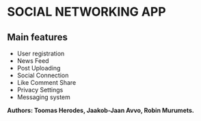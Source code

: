 # SOCIAL NETWORKING APP

## Main features
* User registration
* News Feed
* Post Uploading
* Social Connection
* Like Comment Share
* Privacy Settings
* Messaging system

**Authors: Toomas Herodes, Jaakob-Jaan Avvo, Robin Murumets.**
